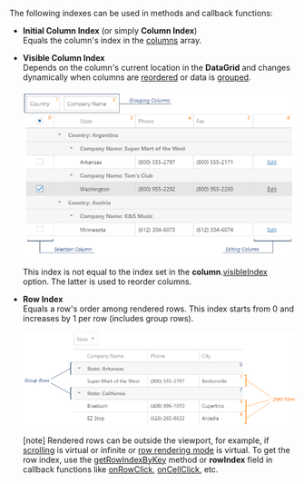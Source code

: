 The following indexes can be used in methods and callback functions: 

- **Initial Column Index** (or simply **Column Index**)        
    Equals the column's index in the [columns](/api-reference/10%20UI%20Widgets/dxDataGrid/1%20Configuration/columns '/Documentation/ApiReference/UI_Widgets/dxDataGrid/Configuration/columns/') array. 

- **Visible Column Index**      
    Depends on the column's current location in the **DataGrid** and changes dynamically when columns are [reordered](/concepts/05%20Widgets/DataGrid/15%20Columns/25%20Column%20Reordering '/Documentation/Guide/Widgets/DataGrid/Columns/Column_Reordering/') or data is [grouped](/concepts/05%20Widgets/DataGrid/45%20Grouping '/Documentation/Guide/Widgets/DataGrid/Grouping/').

    ![DevExtreme HTML5 JavaScript DataGrid Visible Column Index](/images/DataGrid/visual_elements/columnIndexes.png)

    This index is not equal to the index set in the **column**.[visibleIndex](/api-reference/10%20UI%20Widgets/GridBase/1%20Configuration/columns/visibleIndex.md '/Documentation/ApiReference/UI_Widgets/dxDataGrid/Configuration/columns/#visibleIndex') option. The latter is used to reorder columns.

- **Row Index**         
    Equals a row's order among rendered rows. This index starts from 0 and increases by 1 per row (includes group rows).

    ![DevExtreme HTML5 JavaScript DataGrid Row Index](/images/DataGrid/visual_elements/rowIndexes.png)

    [note] Rendered rows can be outside the viewport, for example, if [scrolling](/concepts/05%20Widgets/DataGrid/40%20Scrolling '/Documentation/Guide/Widgets/DataGrid/Scrolling/') is virtual or infinite or [row rendering mode](/api-reference/10%20UI%20Widgets/GridBase/1%20Configuration/scrolling/rowRenderingMode.md '/Documentation/ApiReference/UI_Widgets/dxDataGrid/Configuration/scrolling/#rowRenderingMode') is virtual. To get the row index, use the [getRowIndexByKey](/api-reference/10%20UI%20Widgets/GridBase/3%20Methods/getRowIndexByKey(key).md '/Documentation/ApiReference/UI_Widgets/dxDataGrid/Methods/#getRowIndexByKeykey') method or **rowIndex** field in callback functions like [onRowClick](/api-reference/10%20UI%20Widgets/dxDataGrid/1%20Configuration/onRowClick.md '/Documentation/ApiReference/UI_Widgets/dxDataGrid/Configuration/#onRowClick'), [onCellClick](/api-reference/10%20UI%20Widgets/dxDataGrid/1%20Configuration/onCellClick.md '/Documentation/ApiReference/UI_Widgets/dxDataGrid/Configuration/#onCellClick'), etc.
